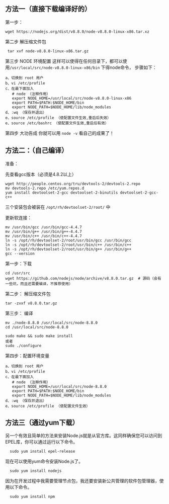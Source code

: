 
## 方法一（直接下载编译好的）

第一步：

	wget https://nodejs.org/dist/v8.8.0/node-v8.8.0-linux-x86.tar.xz


第二步  解压缩文件包

	 tar xvf node-v8.8.0-linux-x86.tar.gz

第三步  NODE 环境配置
    这样可以使得在任何目录下，都可以使用`/usr/local/src/node-v8.8.0-linux-x86/bin` 下得node命令，
    步骤如下：

    a、切换到 root 用户
    b、vi /etc/profile
    c、在最下面加入
       # node （注释作用）
       export NODE_HOME=/usr/local/src/node-v8.8.0-linux-x86
       export PATH=$PATH:$NODE_HOME/bin
       export NODE_PATH=$NODE_HOME/lib/node_modules
    d、:wq （保存并退出）
    e、source /etc/profile （使配置文件生效,重启后失效）
    e、source /etc/bashrc （使配置文件生效,重启后有效）

第四步 大功告成
    你就可以用 `node -v` 看自己的成果了！

## 方法二：（自己编译）

准备：

先查看gcc版本（必须是4.8.2以上）
```shell
wget http://people.centos.org/tru/devtools-2/devtools-2.repo
mv devtools-2.repo /etc/yum.repos.d
yum install devtoolset-2-gcc devtoolset-2-binutils devtoolset-2-gcc-c++
```

三个安装包会被装在 `/opt/rh/devtoolset-2/root/` 中

更新软连接：
```shell
mv /usr/bin/gcc /usr/bin/gcc-4.4.7
mv /usr/bin/g++ /usr/bin/g++-4.4.7
mv /usr/bin/c++ /usr/bin/c++-4.4.7
ln -s /opt/rh/devtoolset-2/root/usr/bin/gcc /usr/bin/gcc
ln -s /opt/rh/devtoolset-2/root/usr/bin/c++ /usr/bin/c++
ln -s /opt/rh/devtoolset-2/root/usr/bin/g++ /usr/bin/g++
gcc --version
```
第一步：下载

    cd /usr/src
    wget https://github.com/nodejs/node/archive/v8.8.0.tar.gz  # 源码（会有一些坑，而且还需要编译，不推荐使用）

第二步： 解压缩文件包

	tar -zvxf v8.8.0.tar.gz

第三步： 编译

	mv ./node-8.8.0 /usr/local/src/node-8.8.0
	cd /usr/local/src/node-8.8.0

	sudo make && sudo make install
	或者
	sudo ./configure

第四步：配置环境变量

    a、切换到 root 用户
    b、vi /etc/profile
    c、在最下面加入
       # node （注释作用）
       export NODE_HOME=/usr/local/src/node-8.8.0
       export PATH=$PATH:$NODE_HOME/bin
       export NODE_PATH=$NODE_HOME/lib/node_modules
    d、:wq （保存并退出）
    e、source /etc/profile （使配置文件生效）

## 方法三（通过yum下载）

另一个有效且简单的方法来安装Node.js就是从官方库。这同样确保您可以访问到EPEL库，你可以通过运行以下命令。
```shell
  sudo yum install epel-release
```

现在可以使用yum命令安装Node.js了。
```shell
  sudo yum install nodejs
```

因为在开发过程中我需要管理节点包，我还要安装新公共管理的软件包管理器，使用以下命令。
```shell
  sudo yum install npm
```